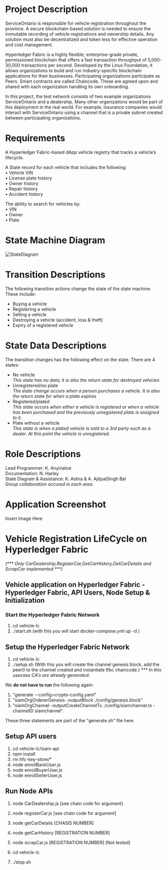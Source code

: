 # Project Description

ServiceOntario is responsible for vehicle registration throughout the province. A secure blockchain-based solution is needed to ensure the immutable recording of vehicle registrations and ownership details. Any solution must also be decentralized and token less for effective operation and cost management.   
  
Hyperledger Fabric is a highly flexible, enterprise-grade private, permissioned blockchain that offers a fast transaction throughput of 5,000-30,000 transactions per second. Developed by the Linux Foundation, it allows organizations to build and run industry-specific blockchain applications for their businesses. Participating organizations participate as Peers. Smart contracts are called Chaincode. These are agreed upon and shared with each organization handling its own onboarding. 
  
In this project, the test network consists of two example organizations ServiceOntario and a dealership. Many other organizations would be part of this deployment in the real world. For example, insurance companies would interact with ServiceOntario using a channel that is a private subnet created between participating organizations. 

# Requirements
A Hyperledger Fabric-based dApp vehicle registry that tracks a vehicle’s lifecycle.  
  
A State record for each vehicle that includes the following:   
•	Vehicle VIN   
•	License plate history   
•	Owner history   
•	Repair history   
•	Accident history
  
The ability to search for vehicles by:   
•	VIN  
•	Owner   
•	Plate  

# State Machine Diagram
  
![StateDiagram](https://user-images.githubusercontent.com/99918492/175080590-e87c34fa-a544-43ce-a5d2-80396ca2c1d2.png)
  

# Transition Descriptions  
  The following transition actions change the state of the state machine. These include:    
  - Buying a vehicle   
  - Registering a vehicle  
  - Selling a vehicle  
  - Destroying a vehicle (accident, loss & theft)  
  - Expiry of a registered vehicle  
    
# State Data Descriptions  
The transition changes has the following effect on the state. There are 4 states:  
- No vehicle  
_This state has no data, it is also the return state for destroyed vehicles_  
- Unregistered/no plate  
_The state change occurs when a person purchases a vehicle. It is also the return state for when a plate expires_  
- Registered/plated  
_This state occurs when either a vehicle is registered or when a vehicle has been purchased and the previously unregistered plate is assigned to it._     
- Plate without a vehicle  
_This state is when a plated vehicle is sold to a 3rd party such as a dealer. At this point the vehicle is unregistered._     

  
# Role Descriptions
Lead Programmer: K. Anyinatoe  
Documentation: N. Harley  
State Diagram & Assistance: K. Ashra & A. AjitpalSingh Bal   
_Group collaboration occured in each area._  

# Application Screenshot
  
  Insert Image Here  
  
 
  
# Vehicle Registration LifeCycle on Hyperledger Fabric
_(*** Only CarDealership,RegisterCar,GetCarHistory,GetCarDetails and ScrapCar implemented ***)_  
  
## Vehicle application on Hyperledger Fabric - Hyperledger Fabric, API Users, Node Setup & Initialization  

### Start the Hyperledger Fabric Network 

1. cd vehicle-lc
2. ./start.sh (with this you will start docker-compose.yml up -d )

## Setup the Hyperledger Fabric Network

1. cd vehicle-lc
2. ./setup.sh (With this you will create the channel genesis block, add the peer0 to the channel created and instantiate tfbc chaincode.) 
_*** In this usecase CA's are already generated._ 

We **do not have to run** the following again:

1. "generate --config=crypto-config.yaml"
2. "siamOrgOrdererGenesis -outputBlock ./config/genesis.block" 
3. "siamOrgChannel -outputCreateChannelTx ./config/siamchannel.tx -channelID siamchannel". 

These three statements are part of the "generate.sh" file here. 


## Setup API users 

1. cd vehicle-lc/siam-api
2. npm install
3. rm hfc-key-store/*
4. node enrollBankUser.js
5. node enrollBuyerUser.js
6. node enrollSellerUser.js

## Run Node APIs  
1. node CarDealership.js [see chain code for argument]
2. node registerCar.js [see chain code for argument]
3. node getCarDetails [CHASIS NUMBER]
4. node getCarHistory [REGISTRATION NUMBER]
5. node scrapCar.js [REGISTRATION NUMBER] [Not tested]

1. cd vehicle-lc
2. ./stop.sh

